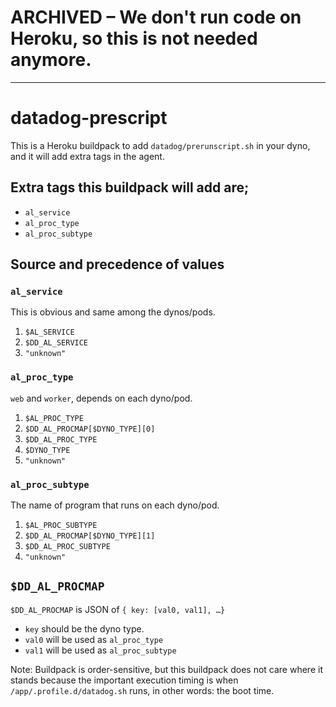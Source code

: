 # ARCHIVED – We don't run code on Heroku, so this is not needed anymore.

----

# datadog-prescript

This is a Heroku buildpack to add `datadog/prerunscript.sh` in your dyno, and it will add extra tags in the agent.

## Extra tags this buildpack will add are;

- `al_service`
- `al_proc_type`
- `al_proc_subtype`

## Source and precedence of values

### `al_service`

This is obvious and same among the dynos/pods.

1. `$AL_SERVICE`
2. `$DD_AL_SERVICE`
3. `"unknown"`

### `al_proc_type`

`web` and `worker`, depends on each dyno/pod.

1. `$AL_PROC_TYPE`
2. `$DD_AL_PROCMAP[$DYNO_TYPE][0]`
3. `$DD_AL_PROC_TYPE`
4. `$DYNO_TYPE`
5. `"unknown"`

### `al_proc_subtype`

The name of program that runs on each dyno/pod.

1. `$AL_PROC_SUBTYPE`
2. `$DD_AL_PROCMAP[$DYNO_TYPE][1]`
3. `$DD_AL_PROC_SUBTYPE`
4. `"unknown"`

## `$DD_AL_PROCMAP`

`$DD_AL_PROCMAP` is JSON of `{ key: [val0, val1], …}`

- `key` should be the dyno type.
- `val0` will be used as `al_proc_type`
- `val1` will be used as `al_proc_subtype`

Note: Buildpack is order-sensitive, but this buildpack does not care where it stands because the important execution timing is when `/app/.profile.d/datadog.sh` runs, in other words: the boot time.
